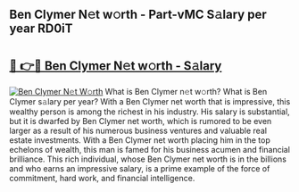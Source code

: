## Ben Clymer N𝚎t w𝚘rth - Part-vMC S𝚊lary per year RD0iT

# <h2><a href="http://gc3n3da.nevu.top/?p=Ben+Clymer">🔗 👉🔴 Ben Clymer N𝚎t w𝚘rth - S𝚊lary</a></h2>

[![Ben Clymer N𝚎t W𝚘rth](https://i.imgur.com/Oavwk0R.jpeg)](http://gc3n3da.nevu.top/?p=Ben+Clymer)
What is Ben Clymer n𝚎t w𝚘rth? What is Ben Clymer s𝚊lary per year?
With a Ben Clymer net worth that is impressive, this wealthy person is among the richest in his industry. His salary is substantial, but it is dwarfed by Ben Clymer net worth, which is rumored to be even larger as a result of his numerous business ventures and valuable real estate investments. With a Ben Clymer net worth placing him in the top echelons of wealth, this man is famed for his business acumen and financial brilliance. This rich individual, whose Ben Clymer net worth is in the billions and who earns an impressive salary, is a prime example of the force of commitment, hard work, and financial intelligence.
